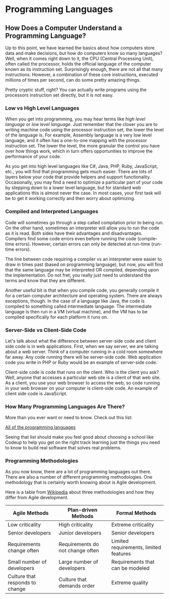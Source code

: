 # Programming Languages

## How Does a Computer Understand a Programming Language?

Up to this point, we have learned the basics about how computers store data and make decisions, but how do computers know so many languages? Well, when it comes right down to it, the CPU (Central Processing Unit), often called the processor, holds the official language of the computer known as its instruction set. Surprisingly enough, there are not all that many instructions. However, a combination of these core instructions, executed millions of times per second, can do some pretty amazing things.

Pretty cryptic stuff, right? You can actually write programs using the processors instruction set directly, but it is not easy.

### Low vs High Level Languages

When you get into programming, you may hear terms like *high level language* or *low level language*. Just remember that the closer you are to writing machine code using the processor instruction set, the lower the level of the language is. For example, Assembly language is a very low level language, and it often has a one-to-one mapping with the processor instruction set. The lower the level, the more granular the control you have over how things work, which in turn offers opportunities to improve the performance of your code.

As you get into high level languages like C#, Java, PHP, Ruby, JavaScript, etc., you will find that programming gets much easier. There are lots of layers below your code that provide helpers and support functionality. Occasionally, you may find a need to optimize a particular part of your code by stepping down to a lower level language, but for standard web applications this is almost never the case.  In most cases, your first task will be to get it working correctly and then worry about optimizing.

### Compiled and Interpreted Languages

Code will sometimes go through a step called compilation prior to being run. On the other hand, sometimes an interpreter will allow you to run the code as it is read. Both sides have their advantages and disadvantages. Compilers find some code errors even before running the code (compile-time errors). However, certain errors can only be detected at run-time (run-time errors).

The line between code requiring a compiler vs an interpreter were easier to draw in times past (based on programming language), but now, you will find that the same language may be interpreted OR compiled, depending upon the implementation. Do not fret; you really just need to understand the terms and know that they are different.

Another useful bit is that when you compile code, you generally compile it for a certain computer architecture and operating system. There are always exceptions, though. In the case of a language like Java, the code is compiled to something called intermediate language. The intermediate language is then run in a VM (virtual machine), and the VM has to be compiled specifically for each platform it runs on.

### Server-Side vs Client-Side Code

Let's talk about what the difference between server-side code and client side code is in web applications. First, when we say server, we are talking about a web server. Think of a computer running in a cold room somewhere far away. Any code running there will be server-side code. Web application code you write in PHP or Ruby would be an example of server-side code.

Client-side code is code that runs on the client. Who is the client you ask? Well, anyone that accesses a particular web site is a client of that web site. As a client, you use your web browser to access the web, so code running in your web browser on your computer is client-side code. An example of client side code is JavaScript.

### How Many Programming Languages Are There?

More than you ever want or need to know. Check out this list:

[All of the programming languages](http://en.wikipedia.org/wiki/List_of_programming_languages)

Seeing that list should make you feel good about choosing a school like Codeup to help you get on the right track learning just the things you need to know to build real software that solves real problems.

### Programming Methodologies

As you now know, there are a lot of programming languages out there. There are also a number of different programming methodologies. One methodology that is certainly worth knowing about is Agile development.

Here is a table from [Wikipedia](http://en.wikipedia.org/wiki/Agile_software_development#Adaptive_vs._Predictive) about three methodologies and how they differ from Agile development.

| Agile Methods | Plan-driven Methods | Formal Methods |
| -- | -- | -- |
| Low criticality | High criticality | Extreme criticality |
| Senior developers | Junior developers | Senior developers |
| Requirements change often | Requirements do not change often | Limited requirements, limited features |
| Small number of developers | Large number of developers | Requirements that can be modeled |
| Culture that responds to change | Culture that demands order | Extreme quality |

